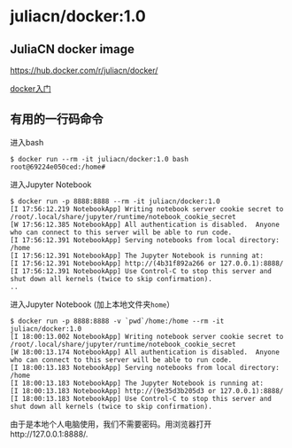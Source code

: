 # juliacn/docker:1.0

## JuliaCN docker image

https://hub.docker.com/r/juliacn/docker/

[docker入门](https://docs.docker.com/get-started/)

## 有用的一行码命令

进入bash
```
$ docker run --rm -it juliacn/docker:1.0 bash
root@69224e050ced:/home#
```

进入Jupyter Notebook
```
$ docker run -p 8888:8888 --rm -it juliacn/docker:1.0 
[I 17:56:12.219 NotebookApp] Writing notebook server cookie secret to /root/.local/share/jupyter/runtime/notebook_cookie_secret
[W 17:56:12.385 NotebookApp] All authentication is disabled.  Anyone who can connect to this server will be able to run code.
[I 17:56:12.391 NotebookApp] Serving notebooks from local directory: /home
[I 17:56:12.391 NotebookApp] The Jupyter Notebook is running at:
[I 17:56:12.391 NotebookApp] http://(4b31f892a266 or 127.0.0.1):8888/
[I 17:56:12.391 NotebookApp] Use Control-C to stop this server and shut down all kernels (twice to skip confirmation).
..
```

进入Jupyter Notebook (加上本地文件夹`home`）
```
$ docker run -p 8888:8888 -v `pwd`/home:/home --rm -it juliacn/docker:1.0 
[I 18:00:13.002 NotebookApp] Writing notebook server cookie secret to /root/.local/share/jupyter/runtime/notebook_cookie_secret
[W 18:00:13.174 NotebookApp] All authentication is disabled.  Anyone who can connect to this server will be able to run code.
[I 18:00:13.183 NotebookApp] Serving notebooks from local directory: /home
[I 18:00:13.183 NotebookApp] The Jupyter Notebook is running at:
[I 18:00:13.183 NotebookApp] http://(9e35d3b205d3 or 127.0.0.1):8888/
[I 18:00:13.183 NotebookApp] Use Control-C to stop this server and shut down all kernels (twice to skip confirmation).
```

由于是本地个人电脑使用，我们不需要密码。用浏览器打开http://127.0.0.1:8888/.
